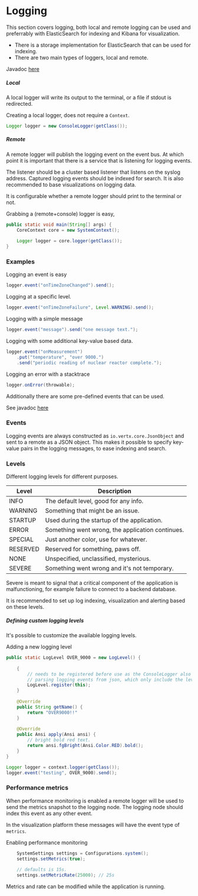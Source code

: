 # Logging

This section covers logging, both local and remote logging can be used and preferrably with ElasticSearch for indexing and Kibana for visualization.

- There is a storage implementation for ElasticSearch that can be used for indexing.
- There are two main types of loggers, local and remote.

Javadoc [here](javadoc/com/codingchili/core/logging/package-summary.html)

##### Local

A local logger will write its output to the terminal, or a file if stdout is redirected.

Creating a local logger, does not require a `Context`.

```java
Logger logger = new ConsoleLogger(getClass());
```

##### Remote

A remote logger will publish the logging event on the event bus. At which point it is important that there is a service that is listening for logging events.

The listener should be a cluster based listener that listens on the syslog address. Captured logging events should be indexed for search. It is also recommended to base visualizations on logging data.

It is configurable whether a remote logger should print to the terminal or not.

Grabbing a (remote+console) logger is easy,

```java
public static void main(String[] args) {
    CoreContext core = new SystemContext();
    
    Logger logger = core.logger(getClass());
}
```

### Examples

Logging an event is easy

```java
logger.event("onTimeZoneChanged").send();
```

Logging at a specific level.
```java
logger.event("onTimeZoneFailure", Level.WARNING).send();
```

Logging with a simple message
```java
logger.event("message").send("one message text.");
```

Logging with some additional key-value based data.
```java
logger.event("onMeasurement")
    .put("temperature", "over 9000.")
    .send("periodic reading of nuclear reactor complete.");
```

Logging an error with a stacktrace
```java
logger.onError(throwable);
```

Additionally there are some pre-defined events that can be used.

See javadoc [here](javadoc/com/codingchili/core/logging/Logger.html)

### Events

Logging events are always constructed as `io.vertx.core.JsonObject` and sent to a remote as a JSON object. This makes it possible to specify key-value pairs in the logging messages, to ease indexing and search.

### Levels

Different logging levels for different purposes.

|Level|Description|
|---|---|
|INFO|The default level, good for any info.|
|WARNING|Something that might be an issue.|
|STARTUP|Used during the startup of the application.|
|ERROR|Something went wrong, the application continues.|
|SPECIAL|Just another color, use for whatever.|
|RESERVED|Reserved for something, paws off.|
|NONE|Unspecified, unclassified, mysterious.|
|SEVERE|Something went wrong and it's not temporary.|

Severe is meant to signal that a critical component of the application is malfunctioning, for example failure to connect to a backend database. 

It is recommended to set up log indexing, visualization and alerting based on these levels.

##### Defining custom logging levels

It's possible to customize the available logging levels.

Adding a new logging level

```java
public static LogLevel OVER_9000 = new LogLevel() {
    
    {
        // needs to be registered before use as the ConsoleLogger also supports
        // parsing logging events from json, which only include the level name.
        LogLevel.register(this);
    }
    
    @Override
    public String getName() {
        return "OVER9000!!"
    }
    
    @Override
    public Ansi apply(Ansi ansi) {
        // bright bold red text.
        return ansi.fgBright(Ansi.Color.RED).bold();
    }
}

Logger logger = context.logger(getClass());
logger.event("testing", OVER_9000).send();
```

### Performance metrics

When performance monitoring is enabled a remote logger will be used to send the metrics snapshot to the logging node. The logging node should index this event as any other event. 

In the visualization platform these messages will have the event type of `metrics`.

Enabling performance monitoring
```java
    SystemSettings settings = Configurations.system();
    settings.setMetrics(true);
    
    // defaults is 15s.
    settings.setMetricRate(25000); // 25s
```

Metrics and rate can be modified while the application is running.





